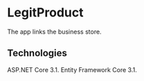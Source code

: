 # LegitProduct
The app links the business store.
## Technologies
 ASP.NET Core 3.1.
 Entity Framework Core 3.1.
